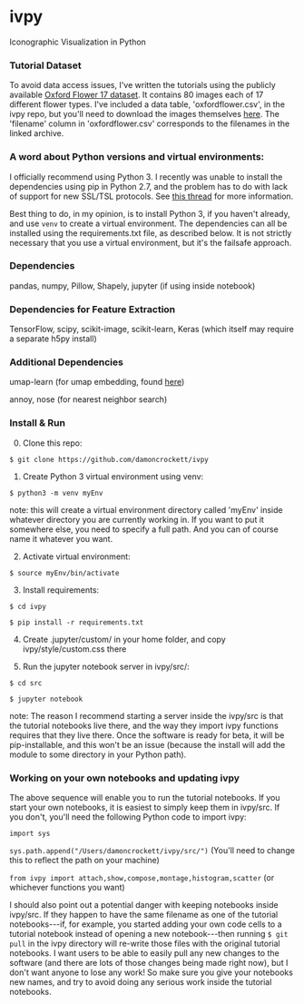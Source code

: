 # ivpy
Iconographic Visualization in Python

### Tutorial Dataset

To avoid data access issues, I've written the tutorials using the publicly available [Oxford Flower 17 dataset](http://www.robots.ox.ac.uk/~vgg/data/flowers/17/). It contains 80 images each of 17 different flower types. I've included a data table, 'oxfordflower.csv', in the ivpy repo, but you'll need to download the images themselves [here](http://www.robots.ox.ac.uk/~vgg/data/flowers/17/17flowers.tgz). The 'filename' column in 'oxfordflower.csv' corresponds to the filenames in the linked archive.

### A word about Python versions and virtual environments:

I officially recommend using Python 3. I recently was unable to install the dependencies using pip in Python 2.7, and the problem has to do with lack of support for new SSL/TSL protocols. See [this thread](https://github.com/pypa/get-pip/issues/26) for more information. 

Best thing to do, in my opinion, is to install Python 3, if you haven't already, and use `venv` to create a virtual environment. The dependencies can all be installed using the requirements.txt file, as described below. It is not strictly necessary that you use a virtual environment, but it's the failsafe approach.

### Dependencies 

pandas, numpy, Pillow, Shapely, jupyter (if using inside notebook)

### Dependencies for Feature Extraction

TensorFlow, scipy, scikit-image, scikit-learn, Keras (which itself may require a separate h5py install)

### Additional Dependencies

umap-learn (for umap embedding, found [here](https://github.com/lmcinnes/umap))

annoy, nose (for nearest neighbor search)

### Install & Run

0. Clone this repo:

`$ git clone https://github.com/damoncrockett/ivpy`

1. Create Python 3 virtual environment using venv:

`$ python3 -m venv myEnv`

note: this will create a virtual environment directory called 'myEnv' inside whatever directory you are currently working in. If you want to put it somewhere else, you need to specify a full path. And you can of course name it whatever you want.

2. Activate virtual environment:

`$ source myEnv/bin/activate`

3. Install requirements:

`$ cd ivpy`

`$ pip install -r requirements.txt`

4. Create .jupyter/custom/ in your home folder, and copy ivpy/style/custom.css there

5. Run the jupyter notebook server in ivpy/src/:

`$ cd src`

`$ jupyter notebook`

note: The reason I recommend starting a server inside the ivpy/src is that the tutorial notebooks live there, and the way they import ivpy functions requires that they live there. Once the software is ready for beta, it will be pip-installable, and this won't be an issue (because the install will add the module to some directory in your Python path).

### Working on your own notebooks and updating ivpy

The above sequence will enable you to run the tutorial notebooks. If you start your own notebooks, it is easiest to simply keep them in ivpy/src. If you don't, you'll need the following Python code to import ivpy:

`import sys`

`sys.path.append("/Users/damoncrockett/ivpy/src/")` (You'll need to change this to reflect the path on your machine)

`from ivpy import attach,show,compose,montage,histogram,scatter` (or whichever functions you want)

I should also point out a potential danger with keeping notebooks inside ivpy/src. If they happen to have the same filename as one of the tutorial notebooks---if, for example, you started adding your own code cells to a tutorial notebook instead of opening a new notebook---then running `$ git pull` in the ivpy directory will re-write those files with the original tutorial notebooks. I want users to be able to easily pull any new changes to the software (and there are lots of those changes being made right now), but I don't want anyone to lose any work! So make sure you give your notebooks new names, and try to avoid doing any serious work inside the tutorial notebooks.
